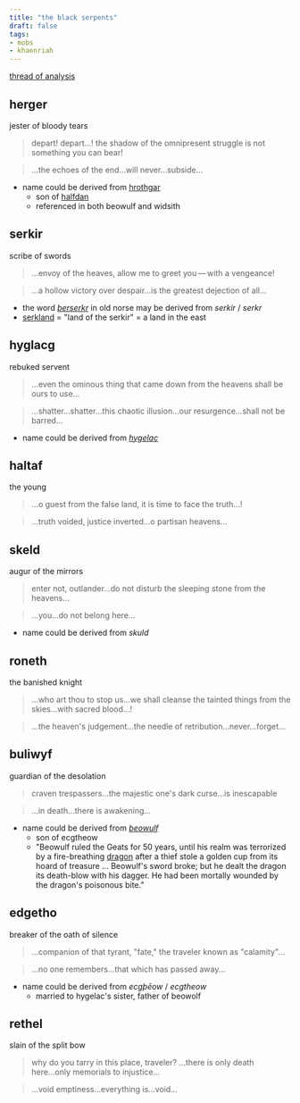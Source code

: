 ```yaml
---
title: "the black serpents"
draft: false
tags:
- mobs
- khaenriah
---
```


[thread of analysis](https://twitter.com/khaenrian/status/1509465162792722432?s=20&t=mr4LFKZosba9Fgq4BNhHgw)

## herger
jester of bloody tears
> depart! depart...! the shadow of the omnipresent struggle is not something you can bear!

> ...the echoes of the end...will never...subside...

- name could be derived from [hrothgar](https://en.wikipedia.org/wiki/Hrothgar)
	- son of [halfdan](https://en.wikipedia.org/wiki/Halfdan)
	- referenced in both beowulf and widsith

## serkir
scribe of swords
> ...envoy of the heaves, allow me to greet you — with a vengeance!

> ...a hollow victory over despair...is the greatest dejection of all...

- the word [*berserkr*](https://www.wordsense.eu/berserkr/#Old_Norse) in old norse may be derived from *serkir* / *serkr* 
- [serkland](https://en.wikipedia.org/wiki/Serkland) = "land of the serkir" = a land in the east

## hyglacg
rebuked servent
> ...even the ominous thing that came down from the heavens shall be ours to use...

> ...shatter...shatter...this chaotic illusion...our resurgence...shall not be barred...

- name could be derived from [*hygelac*](https://en.wikipedia.org/wiki/Hygelac)

## haltaf
the young
> ...o guest from the false land, it is time to face the truth...!

> ...truth voided, justice inverted...o partisan heavens...

## skeld
augur of the mirrors
> enter not, outlander...do not disturb the sleeping stone from the heavens...

> ...you...do not belong here...

- name could be derived from *skuld* 

## roneth
the banished knight
> ...who art thou to stop us...we shall cleanse the tainted things from the skies...with sacred blood...!

> ...the heaven's judgement...the needle of retribution...never...forget...

## buliwyf
guardian of the desolation
> craven trespassers...the majestic one's dark curse...is inescapable

> ...in death...there is awakening...

- name could be derived from [*beowulf*](https://en.wikipedia.org/wiki/Beowulf_(hero))
	- son of ecgtheow
	- "Beowulf ruled the Geats for 50 years, until his realm was terrorized by a fire-breathing [dragon](https://en.wikipedia.org/wiki/The_Dragon_(Beowulf) "The Dragon (Beowulf)") after a thief stole a golden cup from its hoard of treasure ... Beowulf's sword broke; but he dealt the dragon its death-blow with his dagger. He had been mortally wounded by the dragon's poisonous bite."

## edgetho
breaker of the oath of silence
> ...companion of that tyrant, "fate," the traveler known as "calamity"...

> ...no one remembers...that which has passed away...

- name could be derived from *ecgþēow* / *ecgtheow* 
	- married to hygelac's sister, father of beowolf

## rethel
slain of the split bow
> why do you tarry in this place, traveler? ...there is only death here...only memorials to injustice...

> ...void emptiness...everything is...void...